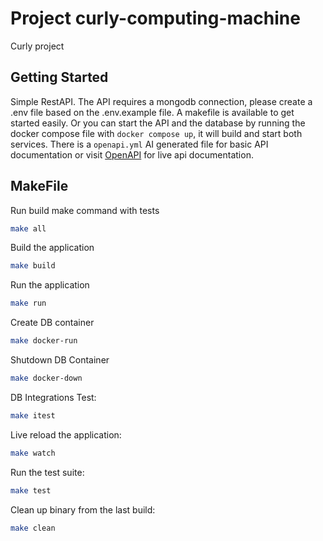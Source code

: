 # Project curly-computing-machine

Curly project

## Getting Started

Simple RestAPI. The API requires a mongodb connection, please create a .env file based on the .env.example file. A makefile is available to get started easily.
Or you can start the API and the database by running the docker compose file with `docker compose up`, it will build and start both services.
There is a `openapi.yml` AI generated file for basic API documentation or visit [OpenAPI](https://robipanczel.github.io/curly-computing-machine/) for live api documentation.

## MakeFile

Run build make command with tests

```bash
make all
```

Build the application

```bash
make build
```

Run the application

```bash
make run
```

Create DB container

```bash
make docker-run
```

Shutdown DB Container

```bash
make docker-down
```

DB Integrations Test:

```bash
make itest
```

Live reload the application:

```bash
make watch
```

Run the test suite:

```bash
make test
```

Clean up binary from the last build:

```bash
make clean
```
